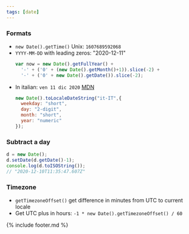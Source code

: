 ```yaml
---
tags: [date]
---
```


### Formats

- `new Date().getTime()` Unix: `1607689592068`
- `YYYY-MM-DD` with leading zeros: "2020-12-11"  
  ```js
  var now = new Date().getFullYear() +
    '-' + ('0' + (new Date().getMonth()+1)).slice(-2) +
    '-' + ('0' + new Date().getDate()).slice(-2);
  ```
- In italian: `ven 11 dic 2020` [MDN](https://developer.mozilla.org/en-US/docs/Web/JavaScript/Reference/Global_Objects/Date/toLocaleDateString)  
  ```js
  new Date().toLocaleDateString("it-IT",{
    weekday: "short",
    day: "2-digit",
    month: "short",
    year: "numeric"
  });
  ```

### Subtract a day
```js
d = new Date();
d.setDate(d.getDate()-1);
console.log(d.toISOString());
// "2020-12-10T11:35:47.607Z"
```

### Timezone
- `getTimezoneOffset()` get difference in minutes from UTC to current locale
- Get UTC plus in hours: `-1 * new Date().getTimezoneOffset() / 60`

{% include footer.md %}
